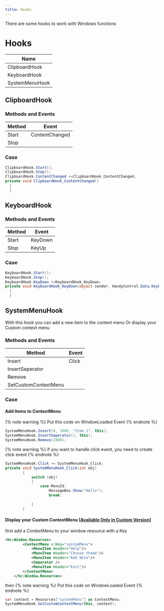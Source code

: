 ```yaml
---
title: Hooks
---
```


There are some hooks to work with Windows functions

# Hooks
| Name | 
| ---- | 
| ClipboardHook | 
| KeyboardHook |
| SystemMenuHook | 

## ClipboardHook 
### Methods and Events
| Method | Event |
| ---- | ---- |
| Start | ContentChanged |
| Stop ||

### Case
``` CS
ClipboardHook.Start();
ClipboardHook.Stop();
ClipboardHook.ContentChanged +=ClipboardHook_ContentChanged;
private void ClipboardHook_ContentChanged()
  {
  }
```

## KeyboardHook
### Methods and Events
| Method | Event |
| ---- | ---- |
| Start | KeyDown |
| Stop | KeyUp |
 
### Case
``` CS
KeyboardHook.Start();
KeyboardHook.Stop();
KeyboardHook.KeyDown +=KeyboardHook_KeyDown;
private void KeyboardHook_KeyDown(object sender, HandyControl.Data.KeyboardHookEventArgs e)
  {
  }
```

## SystemMenuHook

With this hook you can add a new item to the context menu Or display your Custom context menu

### Methods and Events
| Method | Event |
| ---- | ---- |
| Insert | Click |
| InsertSeperator | |
| Remove | |
| SetCustomContextMenu | |
 
### Case
#### Add Items to ContextMenu
{% note warning %}
Put this code on WindowLoaded Event
{% endnote %}
``` CS
SystemMenuHook.Insert(0, 1000, "Item 1", this);
SystemMenuHook.InsertSeperator(1, this);
SystemMenuHook.Remove(1000);
```

{% note warning %}
if you want to handle click event, you need to create click event
{% endnote %}
``` CS
SystemMenuHook.Click += SystemMenuHook_Click;
private void SystemMenuHook_Click(int obj)
        {
            switch (obj)
            {
                case MenuId:
                    MessageBox.Show("Hello");
                    break;
                
            }
        }
```

#### Display your Custom ContextMenu [[Available Only in Custom Version](https://github.com/ghost1372/HandyControls)]
first add a ContextMenu to your window resource with a Key
``` xml
<hc:Window.Resources>
        <ContextMenu x:Key="systemMenu">
            <MenuItem Header="Help"/>
            <MenuItem Header="Choose theme"/>
            <MenuItem Header="Add Note"/>
            <Separator />
            <MenuItem Header="Exit"/>
        </ContextMenu>
    </hc:Window.Resources>
```

then
 {% note warning %}
 Put this code on WindowLoaded Event
 {% endnote %}
``` CS
var context = Resources["systemMenu"] as ContextMenu;
SystemMenuHook.SetCustomContextMenu(this, context);
```